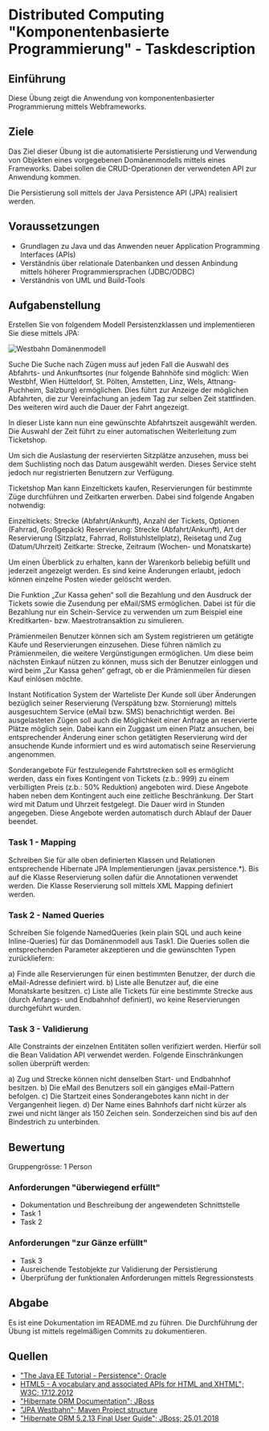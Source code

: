 # Distributed Computing "Komponentenbasierte Programmierung" - Taskdescription

## Einführung
Diese Übung zeigt die Anwendung von komponentenbasierter Programmierung mittels Webframeworks.

## Ziele

Das Ziel dieser Übung ist die automatisierte Persistierung und Verwendung von Objekten eines vorgegebenen Domänenmodells mittels eines Frameworks. Dabei sollen die CRUD-Operationen der verwendeten API zur Anwendung kommen.

Die Persistierung soll mittels der Java Persistence API (JPA) realisiert werden.

## Voraussetzungen

* Grundlagen zu Java und das Anwenden neuer Application Programming Interfaces (APIs)
* Verständnis über relationale Datenbanken und dessen Anbindung mittels höherer Programmiersprachen (JDBC/ODBC)
* Verständnis von UML und Build-Tools

## Aufgabenstellung

Erstellen Sie von folgendem Modell Persistenzklassen und implementieren Sie diese mittels JPA:

![Westbahn Domänenmodell](design/Westbahn.svg)

Suche
Die Suche nach Zügen muss auf jeden Fall die Auswahl des Abfahrts- und Ankunftsortes (nur folgende Bahnhöfe sind möglich: Wien Westbhf, Wien Hütteldorf, St. Pölten, Amstetten, Linz, Wels, Attnang-Puchheim, Salzburg) ermöglichen. Dies führt zur Anzeige der möglichen Abfahrten, die zur Vereinfachung an jedem Tag zur selben Zeit stattfinden. Des weiteren wird auch die Dauer der Fahrt angezeigt.

In dieser Liste kann nun eine gewünschte Abfahrtszeit ausgewählt werden. Die Auswahl der Zeit führt zu einer automatischen Weiterleitung zum Ticketshop.

Um sich die Auslastung der reservierten Sitzplätze anzusehen, muss bei dem Suchlisting noch das Datum ausgewählt werden. Dieses Service steht jedoch nur registrierten Benutzern zur Verfügung.

Ticketshop
Man kann Einzeltickets kaufen, Reservierungen für bestimmte Züge durchführen und Zeitkarten erwerben. Dabei sind folgende Angaben notwendig:

Einzeltickets: Strecke (Abfahrt/Ankunft), Anzahl der Tickets, Optionen (Fahrrad, Großgepäck)
Reservierung: Strecke (Abfahrt/Ankunft), Art der Reservierung (Sitzplatz, Fahrrad, Rollstuhlstellplatz), Reisetag und Zug (Datum/Uhrzeit)
Zeitkarte: Strecke, Zeitraum (Wochen- und Monatskarte)

Um einen Überblick zu erhalten, kann der Warenkorb beliebig befüllt und jederzeit angezeigt werden. Es sind keine Änderungen erlaubt, jedoch können einzelne Posten wieder gelöscht werden.

Die Funktion „Zur Kassa gehen“ soll die Bezahlung und den Ausdruck der Tickets sowie die Zusendung per eMail/SMS ermöglichen. Dabei ist für die Bezahlung nur ein Schein-Service zu verwenden um zum Beispiel eine Kreditkarten- bzw. Maestrotransaktion zu simulieren.

Prämienmeilen
Benutzer können sich am System registrieren um getätigte Käufe und Reservierungen einzusehen. Diese führen nämlich zu Prämienmeilen, die weitere Vergünstigungen ermöglichen. Um diese beim nächsten Einkauf nützen zu können, muss sich der Benutzer einloggen und wird beim „Zur Kassa gehen“ gefragt, ob er die Prämienmeilen für diesen Kauf einlösen möchte.

Instant Notification System der Warteliste
Der Kunde soll über Änderungen bezüglich seiner Reservierung (Verspätung bzw. Stornierung) mittels ausgesuchtem Service (eMail bzw. SMS) benachrichtigt werden. Bei ausgelasteten Zügen soll auch die Möglichkeit einer Anfrage an reservierte Plätze möglich sein. Dabei kann ein Zuggast um einen Platz ansuchen, bei entsprechender Änderung einer schon getätigten Reservierung wird der ansuchende Kunde informiert und es wird automatisch seine Reservierung angenommen.

Sonderangebote
Für festzulegende Fahrtstrecken soll es ermöglicht werden, dass ein fixes Kontingent von Tickets (z.b.: 999) zu einem verbilligten Preis (z.b.: 50% Reduktion) angeboten wird. Diese Angebote haben neben dem Kontingent auch eine zeitliche Beschränkung. Der Start wird mit Datum und Uhrzeit festgelegt. Die Dauer wird in Stunden angegeben. Diese Angebote werden automatisch durch Ablauf der Dauer beendet.

### Task 1 - Mapping
Schreiben Sie für alle oben definierten Klassen und Relationen entsprechende Hibernate JPA Implementierungen (javax.persistence.*). Bis auf die Klasse Reservierung sollen dafür die Annotationen verwendet werden. Die Klasse Reservierung soll mittels XML Mapping definiert werden.

### Task 2 - Named Queries
Schreiben Sie folgende NamedQueries (kein plain SQL und auch keine Inline-Queries) für das Domänenmodell aus Task1. Die Queries sollen die entsprechenden Parameter akzeptieren und die gewünschten Typen zurückliefern:

a) Finde alle Reservierungen für einen bestimmten Benutzer, der durch die eMail-Adresse definiert wird.
b) Liste alle Benutzer auf, die eine Monatskarte besitzen.
c) Liste alle Tickets für eine bestimmte Strecke aus (durch Anfangs- und Endbahnhof definiert), wo keine Reservierungen durchgeführt wurden.

### Task 3 - Validierung
Alle Constraints der einzelnen Entitäten sollen verifiziert werden. Hierfür soll die Bean Validation API verwendet werden. Folgende Einschränkungen sollen überprüft werden:

a) Zug und Strecke können nicht denselben Start- und Endbahnhof besitzen.
b) Die eMail des Benutzers soll ein gängiges eMail-Pattern befolgen.
c) Die Startzeit eines Sonderangebotes kann nicht in der Vergangenheit liegen.
d) Der Name eines Bahnhofs darf nicht kürzer als zwei und nicht länger als 150 Zeichen sein. Sonderzeichen sind bis auf den Bindestrich zu unterbinden.

## Bewertung

Gruppengrösse: 1 Person
### Anforderungen "überwiegend erfüllt"
* Dokumentation und Beschreibung der angewendeten Schnittstelle
* Task 1
* Task 2
### Anforderungen "zur Gänze erfüllt"
* Task 3
* Ausreichende Testobjekte zur Validierung der Persistierung
* Überprüfung der funktionalen Anforderungen mittels Regressionstests

## Abgabe
Es ist eine Dokumentation im README.md zu führen. Die Durchführung der Übung ist mittels regelmäßigen Commits zu dokumentieren.

## Quellen
* ["The Java EE Tutorial - Persistence"; Oracle](https://docs.oracle.com/javaee/7/tutorial/partpersist.htm#BNBPY)
* [HTML5 - A vocabulary and associated APIs for HTML and XHTML"; W3C; 17.12.2012](https://www.w3.org/TR/2012/CR-html5-20121217/forms.html#valid-e-mail-address)
* ["Hibernate ORM Documentation"; JBoss](http://hibernate.org/orm/documentation/5.2/l)
* ["JPA Westbahn"; Maven Project structure](https://github.com/TGM-HIT/syt4-jpa-westbahn)
* ["Hibernate ORM 5.2.13 Final User Guide"; JBoss; 25.01.2018](https://docs.jboss.org/hibernate/orm/5.2/userguide/html_single/Hibernate_User_Guide.html)
